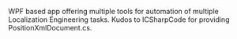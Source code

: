  WPF based app offering multiple tools for automation of multiple Localization Engineering tasks.
 Kudos to ICSharpCode for providing PositionXmlDocument.cs.
